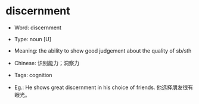 # discernment

- Word: discernment

- Type: noun [U]
- Meaning: the ability to show good judgement about the quality of sb/sth
- Chinese: 识别能力；洞察力
- Tags: cognition
- Eg.: He shows great discernment in his choice of friends. 他选择朋友很有眼光。

